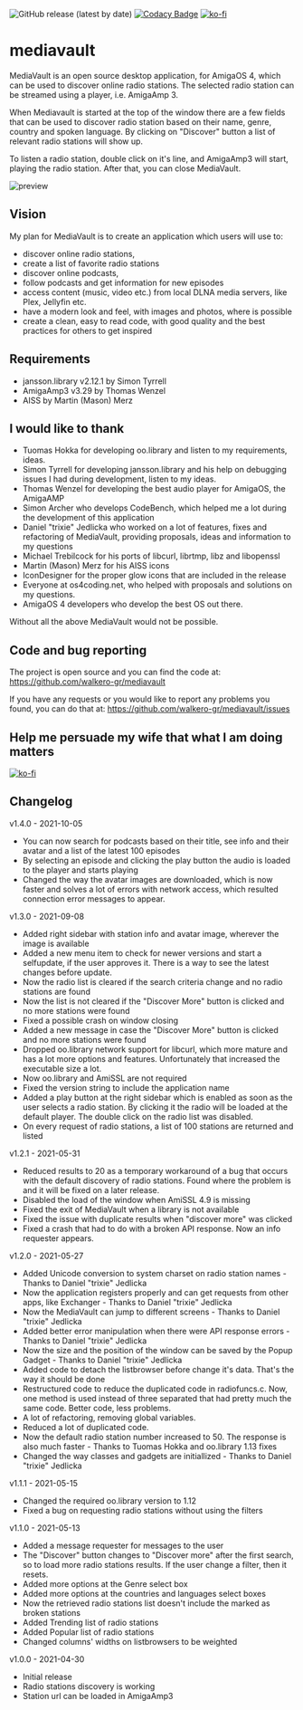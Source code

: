 ![GitHub release (latest by date)](https://img.shields.io/github/v/release/walkero-gr/mediavault?label=MediaVault)
[![Codacy Badge](https://api.codacy.com/project/badge/Grade/634c72a5f74142228ed82c47848ba17d)](https://app.codacy.com/gh/walkero-gr/mediavault?utm_source=github.com&utm_medium=referral&utm_content=walkero-gr/mediavault&utm_campaign=Badge_Grade_Settings)
[![ko-fi](https://img.shields.io/badge/-Buy%20me%20a%20coffee-blue?style=flat&logo=ko-fi&logoColor=red-light)](https://ko-fi.com/walkero)

# mediavault

MediaVault is an open source desktop application, for AmigaOS 4, which can be
used to discover online radio stations. The selected radio station can be
streamed using a player, i.e. AmigaAmp 3.

When Mediavault is started at the top of the window there are a few fields
that can be used to discover radio station based on their name, genre, country
and spoken language. By clicking on "Discover" button a list of relevant radio
stations will show up.

To listen a radio station, double click on it's line, and AmigaAmp3 will
start, playing the radio station. After that, you can close MediaVault.

![preview](img/mediavault_1.3.0.gif)

Vision
--------------------------
My plan for MediaVault is to create an application which users will use to:
- discover online radio stations,
- create a list of favorite radio stations
- discover online podcasts,
- follow podcasts and get information for new episodes
- access content (music, video etc.) from local DLNA media servers, like
  Plex, Jellyfin etc.
- have a modern look and feel, with images and photos, where is possible
- create a clean, easy to read code, with good quality and the best practices
  for others to get inspired

Requirements
--------------------------
* jansson.library v2.12.1 by Simon Tyrrell
* AmigaAmp3 v3.29 by Thomas Wenzel
* AISS by Martin (Mason) Merz

I would like to thank
--------------------------
- Tuomas Hokka for developing oo.library and listen to my requirements, ideas.
- Simon Tyrrell for developing jansson.library and his help on debugging
  issues I had during development, listen to my ideas.
- Thomas Wenzel for developing the best audio player for AmigaOS, the AmigaAMP
- Simon Archer who develops CodeBench, which helped me a lot during the
  development of this application                         
- Daniel "trixie" Jedlicka who worked on a lot of features, fixes and 
  refactoring of MediaVault, providing proposals, ideas and information
  to my questions
- Michael Trebilcock for his ports of libcurl, librtmp, libz and
  libopenssl
- Martin (Mason) Merz for his AISS icons
- IconDesigner for the proper glow icons that are included in the release
- Everyone at os4coding.net, who helped with proposals and solutions on
  my questions.
- AmigaOS 4 developers who develop the best OS out there.

Without all the above MediaVault would not be possible.

Code and bug reporting
--------------------------
The project is open source and you can find the code at:
https://github.com/walkero-gr/mediavault

If you have any requests or you would like to report any problems you found,
you can do that at:
https://github.com/walkero-gr/mediavault/issues

Help me persuade my wife that what I am doing matters
-----------------------------------------------------------
[![ko-fi](https://ko-fi.com/img/githubbutton_sm.svg)](https://ko-fi.com/W7W465887)

Changelog
--------------------------
v1.4.0 - 2021-10-05
* You can now search for podcasts based on their title, see info and their
  avatar and a list of the latest 100 episodes
* By selecting an episode and clicking the play button the audio is loaded to
  the player and starts playing
* Changed the way the avatar images are downloaded, which is now faster and
  solves a lot of errors with network access, which resulted connection error
  messages to appear.

v1.3.0 - 2021-09-08
* Added right sidebar with station info and avatar image, wherever the image is available
* Added a new menu item to check for newer versions and start a selfupdate, if the user approves it. There is a way to see the latest changes before update.
* Now the radio list is cleared if the search criteria change and no radio stations are found
* Now the list is not cleared if the "Discover More" button is clicked and no more stations were found
* Fixed a possible crash on window closing
* Added a new message in case the "Discover More" button is clicked and no more stations were found
* Dropped oo.library network support for libcurl, which more mature and has a lot more options and features. Unfortunately that increased the executable size a lot.
* Now oo.library and AmiSSL are not required
* Fixed the version string to include the application name
* Added a play button at the right sidebar which is enabled as soon as the user selects a radio station. By clicking it the radio will be loaded at the default player. The double click on the radio list was disabled.
* On every request of radio stations, a list of 100 stations are returned and listed

v1.2.1 - 2021-05-31
* Reduced results to 20 as a temporary workaround of a bug that occurs with the default discovery of radio stations. Found where the problem is and it will be fixed on a later release.
* Disabled the load of the window when AmiSSL 4.9 is missing
* Fixed the exit of MediaVault when a library is not available
* Fixed the issue with duplicate results when "discover more" was clicked
* Fixed a crash that had to do with a broken API response. Now an info requester appears.

v1.2.0 - 2021-05-27
* Added Unicode conversion to system charset on radio station names - Thanks to Daniel "trixie" Jedlicka
* Now the application registers properly and can get requests from other apps, like Exchanger - Thanks to Daniel "trixie" Jedlicka
* Now the MediaVault can jump to different screens - Thanks to Daniel "trixie" Jedlicka
* Added better error manipulation when there were API response errors - Thanks to Daniel "trixie" Jedlicka
* Now the size and the position of the window can be saved by the Popup Gadget - Thanks to Daniel "trixie" Jedlicka
* Added code to detach the listbrowser before change it's data. That's the way it should be done
* Restructured code to reduce the duplicated code in radiofuncs.c. Now, one method is used instead of three separated that had pretty much the same code. Better code, less problems.
* A lot of refactoring, removing global variables.
* Reduced a lot of duplicated code.                                                  
* Now the default radio station number increased to 50. The response is also much faster - Thanks to Tuomas Hokka and oo.library 1.13 fixes
* Changed the way classes and gadgets are initiallized - Thanks to Daniel "trixie" Jedlicka

v1.1.1 - 2021-05-15
* Changed the required oo.library version to 1.12
* Fixed a bug on requesting radio stations without using the filters

v1.1.0 - 2021-05-13
* Added a message requester for messages to the user
* The "Discover" button changes to "Discover more" after the first search, so to load more radio stations results. If the user change a filter, then it resets.
* Added more options at the Genre select box
* Added more options at the countries and languages select boxes
* Now the retrieved radio stations list doesn't include the marked as broken stations
* Added Trending list of radio stations
* Added Popular list of radio stations
* Changed columns' widths on listbrowsers to be weighted

v1.0.0 - 2021-04-30
* Initial release
* Radio stations discovery is working
* Station url can be loaded in AmigaAmp3
